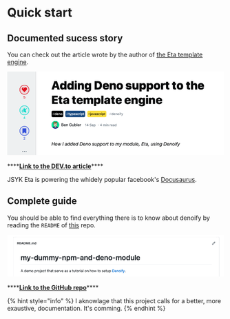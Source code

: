 # Quick start

## Documented sucess story

You can check out the article wrote by the author of [the Eta template engine](https://eta.js.org).

![](.gitbook/assets/image.png)

\*\*\*\*[**Link to the DEV.to article**](https://dev.to/nebrelbug/adding-deno-support-to-the-eta-template-engine-28n7)\*\*\*\*

JSYK Eta is powering the whidely popular facebook's [Docusaurus](https://v2.docusaurus.io).

## Complete guide

You should be able to find everything there is to know about denoify by reading the `README` of [this](https://github.com/garronej/my_dummy_npm_and_deno_module) repo. 

![](.gitbook/assets/image%20%281%29.png)

\*\*\*\*[**Link to the GitHub repo**](https://github.com/garronej/my_dummy_npm_and_deno_module)\*\*\*\*

{% hint style="info" %}
I aknowlage that this project calls for a better, more exaustive, documentation. It's comming.
{% endhint %}

